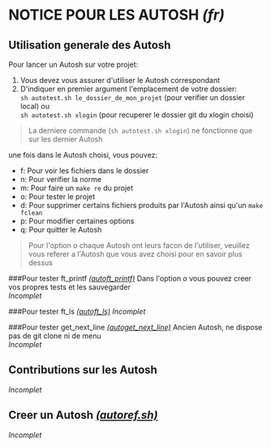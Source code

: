 **NOTICE POUR LES AUTOSH** *(fr)*
=================================
Utilisation generale des Autosh
---------------------------
Pour lancer un Autosh sur votre projet:

1. Vous devez vous assurer d'utiliser le Autosh correspondant  
2. D'indiquer en premier argument l'emplacement de votre dossier:  
`sh autotest.sh le_dossier_de_mon_projet` (pour verifier un dossier local) ou  
`sh autotest.sh xlogin` (pour recuperer le dossier git du xlogin choisi)  

> La derniere commande (`sh autotest.sh xlogin`) ne fonctionne que sur les dernier Autosh

une fois dans le Autosh choisi, vous pouvez:  

* f: Pour voir les fichiers dans le dossier
* n: Pour verifier la norme
* m: Pour faire un `make re` du projet
* o: Pour tester le projet
* d: Pour supprimer certains fichiers produits par l'Autosh ainsi qu'un `make fclean`
* p: Pour modifier certaines options
* q: Pour quitter le Autosh

> Pour l'option *o* chaque Autosh ont leurs facon de l'utiliser, veuillez vous referer a l'Autosh que vous avez choisi pour en savoir plus dessus

###Pour tester ft_printf [*(autoft_printf)*][autoft_printf]
Dans l'option *o* vous pouvez creer vos propres tests et les sauvegarder  
*Incomplet*

###Pour tester ft_ls [*(autoft_ls)*][autoft_ls]
*Incomplet*

###Pour tester get_next_line [*(autoget_next_line)*][autoget_next_line]
Ancien Autosh, ne dispose pas de git clone ni de menu  
*Incomplet*

Contributions sur les Autosh
----------------------------
*Incomplet*

Creer un Autosh [*(autoref.sh)*][autoref]
---------------
*Incomplet*

[autoft_printf]: https://github.com/clegrand/autosh/tree/master/t_ft_printf "Lien vers le fichier autoft_printf.sh"
[autoft_ls]: https://github.com/clegrand/autosh/tree/master/t_ft_ls "Lien vers le fichier autoft_ls.sh"
[autoget_next_line]: https://github.com/clegrand/autosh/tree/master/t_get_next_line "Lien vers le fichier autoget_next_line.sh"
[autoref]: https://github.com/clegrand/autosh "Lien vers le fichier Autosh de reference"
